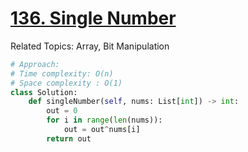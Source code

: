 # [136. Single Number](https://leetcode.com/problems/single-number/)

Related Topics: Array, Bit Manipulation

```python
# Approach: 
# Time complexity: O(n)
# Space complexity : O(1)
class Solution:
    def singleNumber(self, nums: List[int]) -> int:
        out = 0
        for i in range(len(nums)):
            out = out^nums[i]
        return out
```
